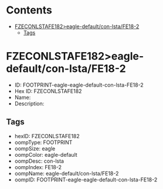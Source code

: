 



Contents
========

* [FZECONLSTAFE182>eagle-default/con-lsta/FE18-2](#fzeconlstafe182eagle-defaultcon-lstafe18-2)
	* [Tags](#tags)

# FZECONLSTAFE182>eagle-default/con-lsta/FE18-2

- ID: FOOTPRINT-eagle-eagle-default-con-lsta-FE18-2
- Hex ID: FZECONLSTAFE182
- Name: 
- Description: 

## Tags

- hexID: FZECONLSTAFE182
- oompType: FOOTPRINT
- oompSize: eagle
- oompColor: eagle-default
- oompDesc: con-lsta
- oompIndex: FE18-2
- oompName: eagle-default/con-lsta/FE18-2
- oompID: FOOTPRINT-eagle-eagle-default-con-lsta-FE18-2
